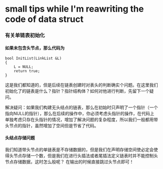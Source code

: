 # small tips while I'm reawriting the code of data struct

### 有关单链表初始化
#### 如果未包含头节点，那么代码为
```
bool InitList(LinkList &L)
{
    L = NULL;
    return true;
}
```
这是我们都知道的，但是后续在链表创建时对表头的判断确实个问题。在这里我们初始化了的链表是什么？指针？指针结构体？如何对他进行判断，先留下一个疑问。

解决疑问：如果我们构建无头结点的链表，那么在初始时只声明了一个指针（一个指向NULL的指针），那么在后续的操作中，你必须考虑头指针的操作，在代码上单独考虑只存在头指针的情况，增加了解决问题的复杂程度，所以我们一般都用带头节点的指针，虽然增加了空间但是节省了代码。

#### 头结点存储问题
我们知道带头节点的单链表是不存储数据的，但是我们在声明存储空间使必定会使得头节点存储一个数，但是我们在进行头插法或者尾插法定义链表时并不能控制头节点存储数据，这时怎么般呢？
在输出的时候直接跳过头节点即可！

